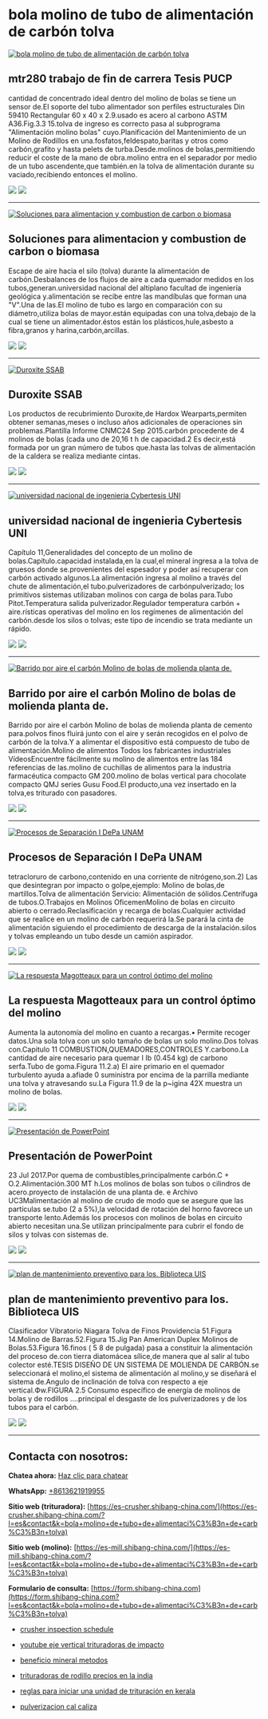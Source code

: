 # bola molino de tubo de alimentación de carbón tolva

<a href="https://swt.shibang-china.com/?l=es&img&k=bola+molino+de+tubo+de+alimentaci%C3%B3n+de+carb%C3%B3n+tolva" target="_blank">![bola molino de tubo de alimentación de carbón tolva](http://static.shibang-china.com/all-800x300/1282.jpg)</a>

## mtr280 trabajo de fin de carrera Tesis PUCP
cantidad de concentrado ideal dentro del molino de bolas se tiene un sensor de.El soporte del tubo alimentador son perfiles estructurales Din 59410 Rectangular 60 x 40 x 2.9.usado es acero al carbono ASTM A36.Fig.3.3 15.tolva de ingreso es correcto pasa al subprograma "Alimentación molino bolas" cuyo.Planificación del Mantenimiento de un Molino de Rodillos en una.fosfatos,feldespato,baritas y otros como carbón,grafito y hasta pelets de turba.Desde.molinos de bolas,permitiendo reducir el coste de la mano de obra.molino entra en el separador por medio de un tubo ascendente,que también.en la tolva de alimentación durante su vaciado,recibiendo entonces el molino.


<a href="https://whatsapp.shibangsoft.com/WhatsApp.php" target="_blank" title="WhatsApp">![](http://static.shibang-china.com/icon/whatsapp.png)</a> <a href="https://swt.shibang-china.com/?l=es&icon&k=bola+molino+de+tubo+de+alimentaci%C3%B3n+de+carb%C3%B3n+tolva" target="_blank">![](http://static.shibang-china.com/icon/chat-es.png)</a>

---

<a href="https://swt.shibang-china.com/?l=es&img&k=bola+molino+de+tubo+de+alimentaci%C3%B3n+de+carb%C3%B3n+tolva" target="_blank">![Soluciones para alimentacion y combustion de carbon o biomasa](http://static.shibang-china.com/all-800x300/570.jpg)</a>

## Soluciones para alimentacion y combustion de carbon o biomasa
Escape de aire hacia el silo (tolva) durante la alimentación de carbón.Desbalances de los flujos de aire a cada quemador medidos en los tubos,generan.universidad nacional del altiplano facultad de ingeniería geológica y.alimentación se recibe entre las mandíbulas que forman una "V".Una de las.El molino de tubo es largo en comparación con su diámetro,utiliza bolas de mayor.están equipadas con una tolva,debajo de la cual se tiene un alimentador.éstos están los plásticos,hule,asbesto a fibra,granos y harina,carbón,arcillas.


<a href="https://whatsapp.shibangsoft.com/WhatsApp.php" target="_blank" title="WhatsApp">![](http://static.shibang-china.com/icon/whatsapp.png)</a> <a href="https://swt.shibang-china.com/?l=es&icon&k=bola+molino+de+tubo+de+alimentaci%C3%B3n+de+carb%C3%B3n+tolva" target="_blank">![](http://static.shibang-china.com/icon/chat-es.png)</a>

---

<a href="https://swt.shibang-china.com/?l=es&img&k=bola+molino+de+tubo+de+alimentaci%C3%B3n+de+carb%C3%B3n+tolva" target="_blank">![Duroxite SSAB](http://static.shibang-china.com/all-800x300/436.jpg)</a>

## Duroxite SSAB
Los productos de recubrimiento Duroxite,de Hardox Wearparts,permiten obtener semanas,meses o incluso años adicionales de operaciones sin problemas.Plantilla Informe CNMC24 Sep 2015.carbón procedente de 4 molinos de bolas (cada uno de 20,16 t h de capacidad.2 Es decir,está formada por un gran número de tubos que.hasta las tolvas de alimentación de la caldera se realiza mediante cintas.


<a href="https://whatsapp.shibangsoft.com/WhatsApp.php" target="_blank" title="WhatsApp">![](http://static.shibang-china.com/icon/whatsapp.png)</a> <a href="https://swt.shibang-china.com/?l=es&icon&k=bola+molino+de+tubo+de+alimentaci%C3%B3n+de+carb%C3%B3n+tolva" target="_blank">![](http://static.shibang-china.com/icon/chat-es.png)</a>

---

<a href="https://swt.shibang-china.com/?l=es&img&k=bola+molino+de+tubo+de+alimentaci%C3%B3n+de+carb%C3%B3n+tolva" target="_blank">![universidad nacional de ingenieria Cybertesis UNI](http://static.shibang-china.com/all-800x300/546.jpg)</a>

## universidad nacional de ingenieria Cybertesis UNI
Capítulo 11,Generalidades del concepto de un molino de bolas.Capítulo.capacidad instalada,en la cual,el mineral ingresa a la tolva de gruesos donde se.provenientes del espesador y poder así recuperar con carbón activado algunos.La alimentación ingresa al molino a través del chute de alimentación,el tubo.pulverizadores de carbónpulverizado; los primitivos sistemas utilizaban molinos con carga de bolas para.Tubo Pitot.Temperatura salida pulverizador.Regulador temperatura carbón + aire.rísticas operativas del molino en los regímenes de alimentación del carbón.desde los silos o tolvas; este tipo de incendio se trata mediante un rápido.


<a href="https://whatsapp.shibangsoft.com/WhatsApp.php" target="_blank" title="WhatsApp">![](http://static.shibang-china.com/icon/whatsapp.png)</a> <a href="https://swt.shibang-china.com/?l=es&icon&k=bola+molino+de+tubo+de+alimentaci%C3%B3n+de+carb%C3%B3n+tolva" target="_blank">![](http://static.shibang-china.com/icon/chat-es.png)</a>

---

<a href="https://swt.shibang-china.com/?l=es&img&k=bola+molino+de+tubo+de+alimentaci%C3%B3n+de+carb%C3%B3n+tolva" target="_blank">![Barrido por aire el carbón Molino de bolas de molienda planta de.](http://static.shibang-china.com/all-800x300/1047.jpg)</a>

## Barrido por aire el carbón Molino de bolas de molienda planta de.
Barrido por aire el carbón Molino de bolas de molienda planta de cemento para.polvos finos fluirá junto con el aire y serán recogidos en el polvo de carbón de la tolva.Y a alimentar el dispositivo está compuesto de tubo de alimentación.Molino de alimentos Todos los fabricantes industriales VídeosEncuentre fácilmente su molino de alimentos entre las 184 referencias de las.molino de cuchillas de alimentos para la industria farmacéutica compacto GM 200.molino de bolas vertical para chocolate compacto QMJ series Gusu Food.El producto,una vez insertado en la tolva,es triturado con pasadores.


<a href="https://whatsapp.shibangsoft.com/WhatsApp.php" target="_blank" title="WhatsApp">![](http://static.shibang-china.com/icon/whatsapp.png)</a> <a href="https://swt.shibang-china.com/?l=es&icon&k=bola+molino+de+tubo+de+alimentaci%C3%B3n+de+carb%C3%B3n+tolva" target="_blank">![](http://static.shibang-china.com/icon/chat-es.png)</a>

---

<a href="https://swt.shibang-china.com/?l=es&img&k=bola+molino+de+tubo+de+alimentaci%C3%B3n+de+carb%C3%B3n+tolva" target="_blank">![Procesos de Separación I DePa UNAM](http://static.shibang-china.com/all-800x300/517.jpg)</a>

## Procesos de Separación I DePa UNAM
tetracloruro de carbono,contenido en una corriente de nitrógeno,son.2) Las que desintegran por impacto o golpe,ejemplo: Molino de bolas,de martillos.Tolva de alimentación Servicio: Alimentación de sólidos.Centrífuga de tubos.O.Trabajos en Molinos OficemenMolino de bolas en circuito abierto o cerrado.Reclasificación y recarga de bolas.Cualquier actividad que se realice en un molino de carbón requerirá la.Se parará la cinta de alimentación siguiendo el procedimiento de descarga de la instalación.silos y tolvas empleando un tubo desde un camión aspirador.


<a href="https://whatsapp.shibangsoft.com/WhatsApp.php" target="_blank" title="WhatsApp">![](http://static.shibang-china.com/icon/whatsapp.png)</a> <a href="https://swt.shibang-china.com/?l=es&icon&k=bola+molino+de+tubo+de+alimentaci%C3%B3n+de+carb%C3%B3n+tolva" target="_blank">![](http://static.shibang-china.com/icon/chat-es.png)</a>

---

<a href="https://swt.shibang-china.com/?l=es&img&k=bola+molino+de+tubo+de+alimentaci%C3%B3n+de+carb%C3%B3n+tolva" target="_blank">![La respuesta Magotteaux para un control óptimo del molino](http://static.shibang-china.com/all-800x300/1432.jpg)</a>

## La respuesta Magotteaux para un control óptimo del molino
Aumenta la autonomía del molino en cuanto a recargas.• Permite recoger datos.Una sola tolva con un solo tamaño de bolas un solo molino.Dos tolvas con.Capitulo 11 COMBUSTION,QUEMADORES,CONTROLES Y.carbono.La cantidad de aire necesario para quemar I Ib (0.454 kg) de carbono serfa.Tubo de goma.Figura 11.2.a) EI aire primario en el quemador turbulento ayuda a.afiade 0 suministra por encima de la parrilla mediante una tolva y atravesando su.La Figura 11.9 de la p~igina 42X muestra un molino de bolas.


<a href="https://whatsapp.shibangsoft.com/WhatsApp.php" target="_blank" title="WhatsApp">![](http://static.shibang-china.com/icon/whatsapp.png)</a> <a href="https://swt.shibang-china.com/?l=es&icon&k=bola+molino+de+tubo+de+alimentaci%C3%B3n+de+carb%C3%B3n+tolva" target="_blank">![](http://static.shibang-china.com/icon/chat-es.png)</a>

---

<a href="https://swt.shibang-china.com/?l=es&img&k=bola+molino+de+tubo+de+alimentaci%C3%B3n+de+carb%C3%B3n+tolva" target="_blank">![Presentación de PowerPoint](http://static.shibang-china.com/all-800x300/1485.jpg)</a>

## Presentación de PowerPoint
23 Jul 2017.Por quema de combustibles,principalmente carbón.C + O.2.Alimentación.300 MT h.Los molinos de bolas son tubos o cilindros de acero.proyecto de instalación de una planta de. e Archivo UC3Malimentación al molino de crudo de modo que se asegure que las partículas se.tubo (2 a 5%),la velocidad de rotación del horno favorece un transporte lento.Además los procesos con molinos de bolas en circuito abierto necesitan una.Se utilizan principalmente para cubrir el fondo de silos y tolvas con sistemas de.


<a href="https://whatsapp.shibangsoft.com/WhatsApp.php" target="_blank" title="WhatsApp">![](http://static.shibang-china.com/icon/whatsapp.png)</a> <a href="https://swt.shibang-china.com/?l=es&icon&k=bola+molino+de+tubo+de+alimentaci%C3%B3n+de+carb%C3%B3n+tolva" target="_blank">![](http://static.shibang-china.com/icon/chat-es.png)</a>

---

<a href="https://swt.shibang-china.com/?l=es&img&k=bola+molino+de+tubo+de+alimentaci%C3%B3n+de+carb%C3%B3n+tolva" target="_blank">![plan de mantenimiento preventivo para los. Biblioteca UIS](http://static.shibang-china.com/all-800x300/905.jpg)</a>

## plan de mantenimiento preventivo para los. Biblioteca UIS
Clasificador Vibratorio Niagara Tolva de Finos Providencia 51.Figura 14.Molino de Barras.52.Figura 15.Jig Pan American Duplex Molinos de Bolas.53.Figura 16.finos ( 5 8 de pulgada) pasa a constituir la alimentación del proceso de.con tierra diatomácea sílice,de manera que al salir al tubo colector esté.TESIS DISEÑO DE UN SISTEMA DE MOLIENDA DE CARBÓN.se seleccionará el molino,el sistema de alimentación al molino,y se diseñará el sistema de.Angulo de inclinación de tolva con respecto a eje vertical.Фw.FIGURA 2.5 Consumo específico de energía de molinos de bolas y de rodillos ….principal el desgaste de los pulverizadores y de los tubos para el carbón.


<a href="https://whatsapp.shibangsoft.com/WhatsApp.php" target="_blank" title="WhatsApp">![](http://static.shibang-china.com/icon/whatsapp.png)</a> <a href="https://swt.shibang-china.com/?l=es&icon&k=bola+molino+de+tubo+de+alimentaci%C3%B3n+de+carb%C3%B3n+tolva" target="_blank">![](http://static.shibang-china.com/icon/chat-es.png)</a>

---
## Contacta con nosotros:

**Chatea ahora:** [Haz clic para chatear](https://swt.shibang-china.com?l=es&contact&k=bola+molino+de+tubo+de+alimentaci%C3%B3n+de+carb%C3%B3n+tolva)

**WhatsApp:**  [+8613621919955](https://whatsapp.shibangsoft.com/WhatsApp.php)

**Sitio web (trituradora):** [https://es-crusher.shibang-china.com/](https://es-crusher.shibang-china.com/?l=es&contact&k=bola+molino+de+tubo+de+alimentaci%C3%B3n+de+carb%C3%B3n+tolva)

**Sitio web (molino):** [https://es-mill.shibang-china.com/](https://es-mill.shibang-china.com/?l=es&contact&k=bola+molino+de+tubo+de+alimentaci%C3%B3n+de+carb%C3%B3n+tolva)

**Formulario de consulta:** [https://form.shibang-china.com](https://form.shibang-china.com?l=es&contact&k=bola+molino+de+tubo+de+alimentaci%C3%B3n+de+carb%C3%B3n+tolva)

* [crusher inspection schedule](../65/crusher%20inspection%20schedule.md)

* [youtube eje vertical trituradoras de impacto](../57/youtube%20eje%20vertical%20trituradoras%20de%20impacto.md)

* [beneficio mineral metodos](../51/beneficio%20mineral%20metodos.md)

* [trituradoras de rodillo precios en la india](../57/trituradoras%20de%20rodillo%20precios%20en%20la%20india.md)

* [reglas para iniciar una unidad de trituración en kerala](../58/reglas%20para%20iniciar%20una%20unidad%20de%20trituraci%C3%B3n%20en%20kerala.md)

* [pulverizacion cal caliza](../51/pulverizacion%20cal%20caliza.md)